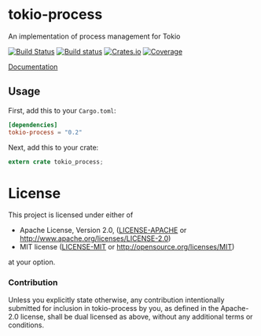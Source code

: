 # tokio-process

An implementation of process management for Tokio

[![Build Status](https://travis-ci.org/alexcrichton/tokio-process.svg?branch=master)](https://travis-ci.org/alexcrichton/tokio-process)
[![Build status](https://ci.appveyor.com/api/projects/status/43c8g7fy801e5902?svg=true)](https://ci.appveyor.com/project/alexcrichton/tokio-process)
[![Crates.io](https://img.shields.io/crates/v/tokio-process.svg?maxAge=2592000)](https://crates.io/crates/tokio-process)
[![Coverage](https://img.shields.io/codecov/c/github/alexcrichton/tokio-process/master.svg)](https://codecov.io/gh/alexcrichton/tokio-process)

[Documentation](https://docs.rs/tokio-process)

## Usage

First, add this to your `Cargo.toml`:

```toml
[dependencies]
tokio-process = "0.2"
```

Next, add this to your crate:

```rust
extern crate tokio_process;
```


# License

This project is licensed under either of

 * Apache License, Version 2.0, ([LICENSE-APACHE](LICENSE-APACHE) or
   http://www.apache.org/licenses/LICENSE-2.0)
 * MIT license ([LICENSE-MIT](LICENSE-MIT) or
   http://opensource.org/licenses/MIT)

at your option.

### Contribution

Unless you explicitly state otherwise, any contribution intentionally submitted
for inclusion in tokio-process by you, as defined in the Apache-2.0 license, shall be
dual licensed as above, without any additional terms or conditions.
